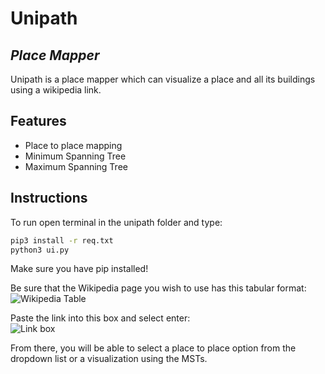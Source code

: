 # Unipath
## _Place Mapper_

Unipath is a place mapper which can visualize a place and all its buildings using a wikipedia link.

## Features

- Place to place mapping
- Minimum Spanning Tree
- Maximum Spanning Tree


## Instructions
To run open terminal in the unipath folder and type:
```sh
pip3 install -r req.txt
python3 ui.py
```
Make sure you have pip installed!


Be sure that the Wikipedia page you wish to use has this tabular format:
![Wikipedia Table](https://lh3.googleusercontent.com/fife/AGXqzDk2ZO8Gnhxn7agrc4oHddXg4-7LLVgnR4utU3-1pn5qnhouOG3K04en7q4yijJImWbTg_zyWmyTP3i4uXiPSj8za2AuIknAYAvRzRrzTugnepT1gXWc6u452uSQMn9CQ2QwP98Rp-EIp27Yud0dlCbZy7SmsxfuWFbknbOD-gT0Bu1tpw79SfAWoWT22kKiHTwkRFhOR4P4yirBu4l-uPrkdXShKxGDfVupneXT9S_N4H7zS-EAcz7PycFL3KP0GwCbA2vPREYm26jqx5Qs6LsxnLjuvBMfshCWsXelKj6XV_Xywdcf7ppMR7jZbelAjMgwlj2SDx5bu9UNPydoNnpubk1HakQI6nleS6klQw1oQpJl2FqKWsQA1ctccF5xP4-mHOa1-5itbKK8Pwr96spYOjaTCoiwlZqExiRuZPm83BUdxrfiqcb12c-yF1BOgpeHZCg37c5CkmdCfitKtFsOtkb19a4NVJbIvzdY6Qtl_Der15RoeLx0iRPa4JjoklYAqqR1q6MLFVXJLa-2aGXur6yL_Sy_2ZzpY49mShG4SdbcPSzcVmyNHvXlss2PMdDHDRWjP4G2h4CwFb2gtKVIwgphcZTNpNJW6CEVidZLurjp3oMCsioeMrE2EhPAK79haDtOxKBwYh21xFM1v8bcsQ4f7F21qvPHgQ7JFzPkkQyDYa59hEYcmh4A1TsYDA7udsV6_aPY2u0657u_niQjkx1TCXZEwYip4SNsq9FYuEGBe7fE9JlkaA8fykTDLIYCxw9QOztPLwSKQY7pGVRyr0ILyhhHvXN0V8f4F_dI2g6cyNkIJT7eqNpp6GefiNxU4Jdz-jL4TtgEWUyrRC_RjkiA-0tFfjTL2VsnZJ_dHykByjOZiAV4WKDj1GvnC7CQuyBQi0-cV-oeqHUsU6Ld9k5-AIxktRtgu0lJEAShqbmQuGgyOl6sgyegyPT7Ymw9jkHZ9ZEVh8nDdFlPRS9T1_uvXasB4Te_qWGQzXif78r2Zq3A2mWenuScaZZZQf570mXlsqYTFDgjB68AqEbEMAfATwQybnUO30aPCXB_cdkOTr-NRYAZYNAcU0kQ-FSSXmpqQx3bBEOXIzM1wION21l7aVi985VNLSgO6Uj_Tda7REbHZaI5pedQfkkNT7LTQnQ07PV8bmaDy9VBla0IC1_sR8LMQWDfUqXiugS4-1rPPelJvIn8c0iRCF1FEy2j3xFKozRA77W7MgSiO76Pj4TW2S8P9hiFZ71d7Kc4zRHCQjz_HkHGhq0kw85xZY_EyCj-clE3M34HrdaFEnh-yOiwukr6-ZPEw4zzI6xN1D6DRr16BPsSeSw13vJcfXRuydq_sK6sDmHfLNu_22EDLycMBzlWgHeBfry42n-1xbGYpFB0Jv_Jn3AymIdSKC67uWtNASLtT4RMan6ypOGKhLxbAC33GfxWQ2pOCG3WLFmA95Pt4gF9oOcwhow1bZEQrhDKBmWoozW7VjgxHu0x-yAL2h9-GFwyAxx4i92aprdKG5ij82oR6BPud0phuJtaGEF-LeeV-_Ow0T2FJFQamrM9sd6IbGx5MknT8rOq_Yp06aQLLeenSeGvGOXCo_2TqIZJxDaYC1qvn_evwAj5CoJwkiFRXAxVkPM-bzpX0COJeDz-J9lYTBmt3EBiKLsZaXA-92eiAwX7HvpDxqzg0rL8N2i8gh3824ytlpKo8A=w1278-h1278)

Paste the link into this box and select enter:\
![Link box](https://lh3.googleusercontent.com/fife/AGXqzDk1alL3XKlAOh3XPbfJU4pVdHgTmP7DR7DyYt92ZWKkGuflU9dvBKC-QIF0F5RZQVbBeieHPuA8Az5QSul_onO63MmQPW9pGtpGrEVIf5ScH-W4_X0rHQmT3Uh1NcfNwr4GAmh8Tn3vBg9qwnGGoMiGdcfgpj0u2KL8GUqH1rZswB5FkWBxkEFqgIlr9o5vhI9PdcgfcMnY81zuJmhnz-6cJcbCdMapHv847PDd8VCBSCFCVk_EX_7Sx5UQYBdX4BKiOBWuhh04CEQ61HRtfsrP268ooK1-a45Fb008apnYxwOZwkE81DtKrfIg50PMbx7rCDvYAp5hpBgC3BzUQN5DbRbymYlBvDLpHuGjjZq3R8yvj1M5FZU1a0bwYOmUeZulWr0YNj_vKXN-7HrbzSkCYvhkBe9oVKWQReMOs-ZyF2ROpCuR5I7_bVHDoHqXLaLsGbR282tloerLvePouVFwWIuEanBWVWB8ML9Tpsn5fhzprPwso0lVqvy6t7q2DX3d5dtV2SB7d6ZWnd4odVh3atopWQHsOGCiHxNsT-o31C6Gun7FepSPUiGyL-ZEKU9lPLI5txFU73IVqx1mw47IPLdhceJgRqWawY5rsPZme5XZHgqCbTuIsoYpoELatL8HUUJdxhI2QLJPogltoQt_ragUXQf-gMhlJwSf5a0XP_Q7tQcVy4-9quJD2KNEbJCAuhFSlbMs3W_sKvkXafP9XP_9EojxRXqw2NiwrVyF5nEcj_7Jm_fn-Qu0vBLKzWjJ6VJwU9PtXioqhyt09W8xlTM9uxm8vX693VTA7h7zZSB-UF_RaxJOlM7Dqo7NeVZ54ooBZvJ2SvcWN7NfXu67A2OXWXnXLcTVVFDRUxiYKckudUF3wzk8dsO91lGwruELQjTk62efT40gqw3hGAc5C0rwnoRjehC0AkJPae5TcRGiAacEsDpvBDe957WLtdgpaspaZnS92jyLHzeYImhY90Bwm4gF9zn_asjGeZLt5z1xx84Tawh_MWyeKZpnfHPEl2H0N9U-T-YHsRUETrpDp7B158pwEbcVq7SAnPT4B-THu9JeX2uKqx--bz0ShZ7E0AUsrPV43-f7XvjDE-nc05RN6dGQAFtfOXfCRY19CiMZ1WpaU4y4VH2w5DL1ebFJu9OnGhuprDPdCiZSUPz3qq5k1h9In3gvyDh_iIAdn15-alVkww1iLiuf73OsdxTNGy4apaVU62BV8O_ZnWuJTZiVNZs5cdrnSN72t5-A-Q3JiSgRjHKOhLAQmjSWu_s9pFOQhHug6jt_vN1mI-OGeE40cbm-pDWMBXYcbPok0VugjH1vv84VHGvbSaYs5CVT8JeUnRR5c9xqzQy3PACw1BbhVnNYlsiVZv5L_Jvi2OHQT2DO7-oT76DdHc4QygNEwrNp-a2hQeVmcURcZmxrjYZmiR8qyeJjCCGHKnyWOiOtgvS5a2XFCHSSrr62vJZzS0UKziOM7w6sAY9clhA_LSXM1mwUZWFuNFthCcBeOHTfw-ZqJmdp1novfM4EHEJW1fdqjKSc0kcE6xP2lsqxHgAGXhxZTkazCkHmx-ktc_hF_Cl9NiJJ6ipcug3YYTtHmo6hP38QNri4tQziG0EZeevHPTAH3CskV16arAZOVdN8hvTM2pdHEz3BeqOftbnTLkwjhZ7bRezuq54uZ8YW8OVrYWFGTdXouYEeFl2Tsg=w1278-h1278)

From there, you will be able to select a place to place option from the dropdown list or a visualization using the MSTs.


